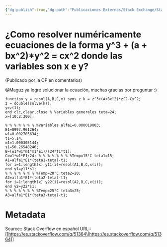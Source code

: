 ```yaml
---
{"dg-publish":true,"dg-path":"Publicaciones Externas/Stack Exchange/Stack Overflow en español/es.stackoverflow.com-51364.md","permalink":"/publicaciones-externas/stack-exchange/stack-overflow-en-espanol/es-stackoverflow-com-51364/","title":"¿Como resolver numéricamente ecuaciones de la forma y^3 + (a + bx^2)*y^2 = cx^2 donde las variables son x e y?","hide":true,"noteIcon":"\"0\"","created":"2024-04-03T12:49:10.759-06:00","updated":"2024-04-05T16:43:49.165-06:00"}
---
```


# ¿Como resolver numéricamente ecuaciones de la forma y^3 + (a + bx^2)*y^2 = cx^2 donde las variables son x e y?

(Publicado por la OP en comentarios)

@Maguz ya logré solucionar la ecuación, muchas gracias por preguntar :)

    function y = resol(A,B,C,x) syms z k = z^3+(A+Bx^2)*z^2-Cx^2; 
    z = double(solve(k)); 
    y=z(1); 
    end clc,clear,close % Variables generales teta=24; 
    x=[10:2:300]; 
    
    % % % % % % % %Variables alfa1=0.000019003; 
    E1=8997.961264; 
    w1=0.002705634; 
    t1=5.14; 
    m1=1.000305144; 
    s1=50.26548246; 
    B=(w1*w1*m1*m1*E1)/(24*t1*t1); 
    C=w1*w1*E1/24; % % % % % % % %Temp=15°C teta1=15; 
    A1=alfa1*E1*(teta1-teta)-t1; 
    for i=1:length(x) y11(i)=resol(A1,B,C,x(i)); 
    end y1=y11*s1; 
    % % % % % % % %Temp=20°C teta2=20; 
    A2=alfa1*E1*(teta2-teta)-t1; 
    for i=1:length(x) y22(i)=resol(A2,B,C,x(i)); 
    end y2=y22*s1; 
    % % % % % % % %Temp=25°C teta3=25; 
    A3=alfa1*E1*(teta3-teta)-t1; 

# Metadata
Source:: Stack Overflow en español
URL:: [[https://es.stackoverflow.com/q/51364\|https://es.stackoverflow.com/q/51364]]

